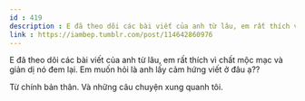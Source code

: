 ```yaml
---
id : 419
description : E đã theo dõi các bài viết của anh từ lâu, em rất thích vì chất mộc mạc và giản dị nó đem lại. Em muốn hỏi là anh lấy cảm hứng viết ở đâu ạ??
link : https://iambep.tumblr.com/post/114642860976
---
```


E đã theo dõi các bài viết của anh từ lâu, em rất thích vì chất mộc mạc
và giản dị nó đem lại. Em muốn hỏi là anh lấy cảm hứng viết ở đâu ạ??

Từ chính bản thân. Và những câu chuyện xung quanh tôi.